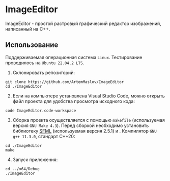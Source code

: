 # ImageEditor

ImageEditor - простой растровый графический редактор изображений, написанный на C++.

## Использование

Поддерживаемая операционная система `Linux`. Тестирование проводилось на `Ubuntu 22.04.2 LTS`.

1. Склонировать репозиторий:
```
git clone https://github.com/ArtemMaslov/ImageEditor
cd ./ImageEditor
```
2. Если на компьютере установлена Visual Studio Code, можно открыть файл проекта для удобства просмотра исходного кода:
```
code ImageEditor.code-workspace
```
3. Сборка проекта осуществляется с помощью `makefile` (используемая версия `GNU Make 4.3`). Перед сборкой необходимо установить библиотеку [SFML](https://www.sfml-dev.org/index.php) (используемая версия 2.5.1) и . Компилятор `GNU g++ 11.3.0`, стандарт С++20:
```
cd ./ImageEditor
make
```
4. Запуск приложения:
```
cd ../x64/Debug
./ImageEditor
```
